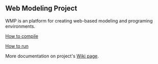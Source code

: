 ## Web Modeling Project

WMP is an platform for creating web-based modeling and programing environments.

[How to compile](https://github.com/qreal/wmp/wiki/How-to-compile)

[How to run](https://github.com/qreal/wmp/wiki/How-to-run)

More documentation on project's [Wiki page](https://github.com/qreal/wmp/wiki).
